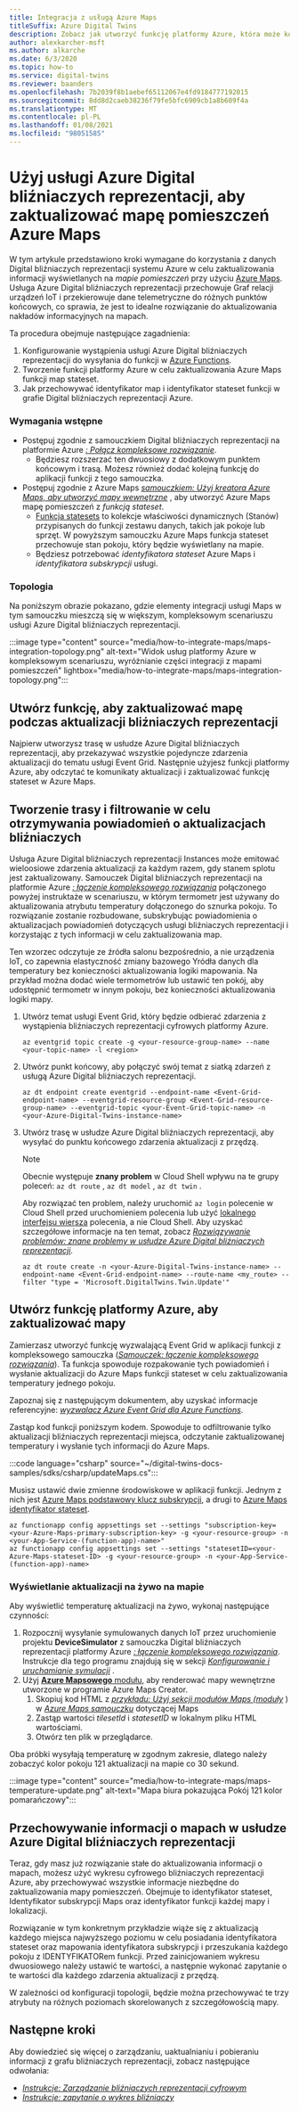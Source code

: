 ```yaml
---
title: Integracja z usługą Azure Maps
titleSuffix: Azure Digital Twins
description: Zobacz jak utworzyć funkcję platformy Azure, która może korzystać z grafu bliźniaczyego i powiadomień usługi Azure Digital bliźniaczych reprezentacji do aktualizowania Azure Mapsj mapy pomieszczeń.
author: alexkarcher-msft
ms.author: alkarche
ms.date: 6/3/2020
ms.topic: how-to
ms.service: digital-twins
ms.reviewer: baanders
ms.openlocfilehash: 7b2039f8b1aebef65112067e4fd9184777192015
ms.sourcegitcommit: 8dd8d2caeb38236f79fe5bfc6909cb1a8b609f4a
ms.translationtype: MT
ms.contentlocale: pl-PL
ms.lasthandoff: 01/08/2021
ms.locfileid: "98051585"
---
```

# <a name="use-azure-digital-twins-to-update-an-azure-maps-indoor-map"></a>Użyj usługi Azure Digital bliźniaczych reprezentacji, aby zaktualizować mapę pomieszczeń Azure Maps

W tym artykule przedstawiono kroki wymagane do korzystania z danych Digital bliźniaczych reprezentacji systemu Azure w celu zaktualizowania informacji wyświetlanych na *mapie pomieszczeń* przy użyciu [Azure Maps](../azure-maps/about-azure-maps.md). Usługa Azure Digital bliźniaczych reprezentacji przechowuje Graf relacji urządzeń IoT i przekierowuje dane telemetryczne do różnych punktów końcowych, co sprawia, że jest to idealne rozwiązanie do aktualizowania nakładów informacyjnych na mapach.

Ta procedura obejmuje następujące zagadnienia:

1. Konfigurowanie wystąpienia usługi Azure Digital bliźniaczych reprezentacji do wysyłania do funkcji w [Azure Functions](../azure-functions/functions-overview.md).
2. Tworzenie funkcji platformy Azure w celu zaktualizowania Azure Maps funkcji map stateset.
3. Jak przechowywać identyfikator map i identyfikator stateset funkcji w grafie Digital bliźniaczych reprezentacji Azure.

### <a name="prerequisites"></a>Wymagania wstępne

* Postępuj zgodnie z samouczkiem Digital bliźniaczych reprezentacji na platformie Azure [*: Połącz kompleksowe rozwiązanie*](./tutorial-end-to-end.md).
    * Będziesz rozszerzać ten dwuosiowy z dodatkowym punktem końcowym i trasą. Możesz również dodać kolejną funkcję do aplikacji funkcji z tego samouczka. 
* Postępuj zgodnie z Azure Maps [*samouczkiem: Użyj kreatora Azure Maps, aby utworzyć mapy wewnętrzne*](../azure-maps/tutorial-creator-indoor-maps.md) , aby utworzyć Azure Maps mapę pomieszczeń z *funkcją stateset*.
    * [Funkcja statesets](../azure-maps/creator-indoor-maps.md#feature-statesets) to kolekcje właściwości dynamicznych (Stanów) przypisanych do funkcji zestawu danych, takich jak pokoje lub sprzęt. W powyższym samouczku Azure Maps funkcja stateset przechowuje stan pokoju, który będzie wyświetlany na mapie.
    * Będziesz potrzebować *identyfikatora stateset* Azure Maps i *identyfikatora subskrypcji* usługi.

### <a name="topology"></a>Topologia

Na poniższym obrazie pokazano, gdzie elementy integracji usługi Maps w tym samouczku mieszczą się w większym, kompleksowym scenariuszu usługi Azure Digital bliźniaczych reprezentacji.

:::image type="content" source="media/how-to-integrate-maps/maps-integration-topology.png" alt-text="Widok usług platformy Azure w kompleksowym scenariuszu, wyróżnianie części integracji z mapami pomieszczeń" lightbox="media/how-to-integrate-maps/maps-integration-topology.png":::

## <a name="create-a-function-to-update-a-map-when-twins-update"></a>Utwórz funkcję, aby zaktualizować mapę podczas aktualizacji bliźniaczych reprezentacji

Najpierw utworzysz trasę w usłudze Azure Digital bliźniaczych reprezentacji, aby przekazywać wszystkie pojedyncze zdarzenia aktualizacji do tematu usługi Event Grid. Następnie użyjesz funkcji platformy Azure, aby odczytać te komunikaty aktualizacji i zaktualizować funkcję stateset w Azure Maps. 

## <a name="create-a-route-and-filter-to-twin-update-notifications"></a>Tworzenie trasy i filtrowanie w celu otrzymywania powiadomień o aktualizacjach bliźniaczych

Usługa Azure Digital bliźniaczych reprezentacji Instances może emitować wieloosiowe zdarzenia aktualizacji za każdym razem, gdy stanem splotu jest zaktualizowany. Samouczek Digital bliźniaczych reprezentacji na platformie Azure [*: łączenie kompleksowego rozwiązania*](./tutorial-end-to-end.md) połączonego powyżej instruktaże w scenariuszu, w którym termometr jest używany do aktualizowania atrybutu temperatury dołączonego do sznurka pokoju. To rozwiązanie zostanie rozbudowane, subskrybując powiadomienia o aktualizacjach powiadomień dotyczących usługi bliźniaczych reprezentacji i korzystając z tych informacji w celu zaktualizowania map.

Ten wzorzec odczytuje ze źródła salonu bezpośrednio, a nie urządzenia IoT, co zapewnia elastyczność zmiany bazowego Yródła danych dla temperatury bez konieczności aktualizowania logiki mapowania. Na przykład można dodać wiele termometrów lub ustawić ten pokój, aby udostępnić termometr w innym pokoju, bez konieczności aktualizowania logiki mapy.

1. Utwórz temat usługi Event Grid, który będzie odbierać zdarzenia z wystąpienia bliźniaczych reprezentacji cyfrowych platformy Azure.
    ```azurecli-interactive
    az eventgrid topic create -g <your-resource-group-name> --name <your-topic-name> -l <region>
    ```

2. Utwórz punkt końcowy, aby połączyć swój temat z siatką zdarzeń z usługą Azure Digital bliźniaczych reprezentacji.
    ```azurecli-interactive
    az dt endpoint create eventgrid --endpoint-name <Event-Grid-endpoint-name> --eventgrid-resource-group <Event-Grid-resource-group-name> --eventgrid-topic <your-Event-Grid-topic-name> -n <your-Azure-Digital-Twins-instance-name>
    ```

3. Utwórz trasę w usłudze Azure Digital bliźniaczych reprezentacji, aby wysyłać do punktu końcowego zdarzenia aktualizacji z przędzą.

    >[!NOTE]
    >Obecnie występuje **znany problem** w Cloud Shell wpływu na te grupy poleceń: `az dt route` , `az dt model` , `az dt twin` .
    >
    >Aby rozwiązać ten problem, należy uruchomić `az login` polecenie w Cloud Shell przed uruchomieniem polecenia lub użyć [lokalnego interfejsu wiersza](/cli/azure/install-azure-cli?view=azure-cli-latest&preserve-view=true) polecenia, a nie Cloud Shell. Aby uzyskać szczegółowe informacje na ten temat, zobacz [*Rozwiązywanie problemów: znane problemy w usłudze Azure Digital bliźniaczych reprezentacji*](troubleshoot-known-issues.md#400-client-error-bad-request-in-cloud-shell).

    ```azurecli-interactive
    az dt route create -n <your-Azure-Digital-Twins-instance-name> --endpoint-name <Event-Grid-endpoint-name> --route-name <my_route> --filter "type = 'Microsoft.DigitalTwins.Twin.Update'"
    ```

## <a name="create-an-azure-function-to-update-maps"></a>Utwórz funkcję platformy Azure, aby zaktualizować mapy

Zamierzasz utworzyć funkcję wyzwalającą Event Grid w aplikacji funkcji z kompleksowego samouczka ([*Samouczek: łączenie kompleksowego rozwiązania*](./tutorial-end-to-end.md)). Ta funkcja spowoduje rozpakowanie tych powiadomień i wysłanie aktualizacji do Azure Maps funkcji stateset w celu zaktualizowania temperatury jednego pokoju. 

Zapoznaj się z następującym dokumentem, aby uzyskać informacje referencyjne: [*wyzwalacz Azure Event Grid dla Azure Functions*](../azure-functions/functions-bindings-event-grid-trigger.md).

Zastąp kod funkcji poniższym kodem. Spowoduje to odfiltrowanie tylko aktualizacji bliźniaczych reprezentacji miejsca, odczytanie zaktualizowanej temperatury i wysłanie tych informacji do Azure Maps.

:::code language="csharp" source="~/digital-twins-docs-samples/sdks/csharp/updateMaps.cs":::

Musisz ustawić dwie zmienne środowiskowe w aplikacji funkcji. Jednym z nich jest [Azure Maps podstawowy klucz subskrypcji](../azure-maps/quick-demo-map-app.md#get-the-primary-key-for-your-account), a drugi to [Azure Maps identyfikator stateset](../azure-maps/tutorial-creator-indoor-maps.md#create-a-feature-stateset).

```azurecli-interactive
az functionapp config appsettings set --settings "subscription-key=<your-Azure-Maps-primary-subscription-key> -g <your-resource-group> -n <your-App-Service-(function-app)-name>"
az functionapp config appsettings set --settings "statesetID=<your-Azure-Maps-stateset-ID> -g <your-resource-group> -n <your-App-Service-(function-app)-name>
```

### <a name="view-live-updates-on-your-map"></a>Wyświetlanie aktualizacji na żywo na mapie

Aby wyświetlić temperaturę aktualizacji na żywo, wykonaj następujące czynności:

1. Rozpocznij wysyłanie symulowanych danych IoT przez uruchomienie projektu **DeviceSimulator** z samouczka Digital bliźniaczych reprezentacji platformy Azure [*: łączenie kompleksowego rozwiązania*](tutorial-end-to-end.md). Instrukcje dla tego programu znajdują się w sekcji [*Konfigurowanie i uruchamianie symulacji*](././tutorial-end-to-end.md#configure-and-run-the-simulation) .
2. Użyj [ **Azure Mapsowego** modułu,](../azure-maps/how-to-use-indoor-module.md) aby renderować mapy wewnętrzne utworzone w programie Azure Maps Creator.
    1. Skopiuj kod HTML z [*przykładu: Użyj sekcji modułów Maps (moduły*](../azure-maps/how-to-use-indoor-module.md#example-use-the-indoor-maps-module) ) w [*Azure Maps samouczku*](../azure-maps/how-to-use-indoor-module.md) dotyczącej Maps
    1. Zastąp wartości *tilesetId* i *statesetID* w lokalnym pliku HTML wartościami.
    1. Otwórz ten plik w przeglądarce.

Oba próbki wysyłają temperaturę w zgodnym zakresie, dlatego należy zobaczyć kolor pokoju 121 aktualizacji na mapie co 30 sekund.

:::image type="content" source="media/how-to-integrate-maps/maps-temperature-update.png" alt-text="Mapa biura pokazująca Pokój 121 kolor pomarańczowy":::

## <a name="store-your-maps-information-in-azure-digital-twins"></a>Przechowywanie informacji o mapach w usłudze Azure Digital bliźniaczych reprezentacji

Teraz, gdy masz już rozwiązanie stałe do aktualizowania informacji o mapach, możesz użyć wykresu cyfrowego bliźniaczych reprezentacji Azure, aby przechowywać wszystkie informacje niezbędne do zaktualizowania mapy pomieszczeń. Obejmuje to identyfikator stateset, Identyfikator subskrypcji Maps oraz identyfikator funkcji każdej mapy i lokalizacji. 

Rozwiązanie w tym konkretnym przykładzie wiąże się z aktualizacją każdego miejsca najwyższego poziomu w celu posiadania identyfikatora stateset oraz mapowania identyfikatora subskrypcji i przeszukania każdego pokoju z IDENTYFIKATORem funkcji. Przed zainicjowaniem wykresu dwuosiowego należy ustawić te wartości, a następnie wykonać zapytanie o te wartości dla każdego zdarzenia aktualizacji z przędzą.

W zależności od konfiguracji topologii, będzie można przechowywać te trzy atrybuty na różnych poziomach skorelowanych z szczegółowością mapy.

## <a name="next-steps"></a>Następne kroki

Aby dowiedzieć się więcej o zarządzaniu, uaktualnianiu i pobieraniu informacji z grafu bliźniaczych reprezentacji, zobacz następujące odwołania:

* [*Instrukcje: Zarządzanie bliźniaczych reprezentacji cyfrowym*](./how-to-manage-twin.md)
* [*Instrukcje: zapytanie o wykres bliźniaczy*](./how-to-query-graph.md)